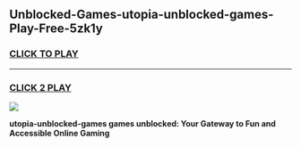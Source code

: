 
## Unblocked-Games-utopia-unblocked-games-Play-Free-5zk1y
<h3>
<a href="https://premium76.site?title=utopia-unblocked-games&ref=23A">CLICK TO PLAY</a></h3>
<hr>

<h3>
<a href="https://premium76.site?title=utopia-unblocked-games&ref=23A">CLICK 2 PLAY</a>
  
</h3>

<a href="https://premium76.site?title=utopia-unblocked-games&ref=23A"><img src="https://clearcache.store/games.png"></a>


**utopia-unblocked-games games unblocked: Your Gateway to Fun and Accessible Online Gaming**
